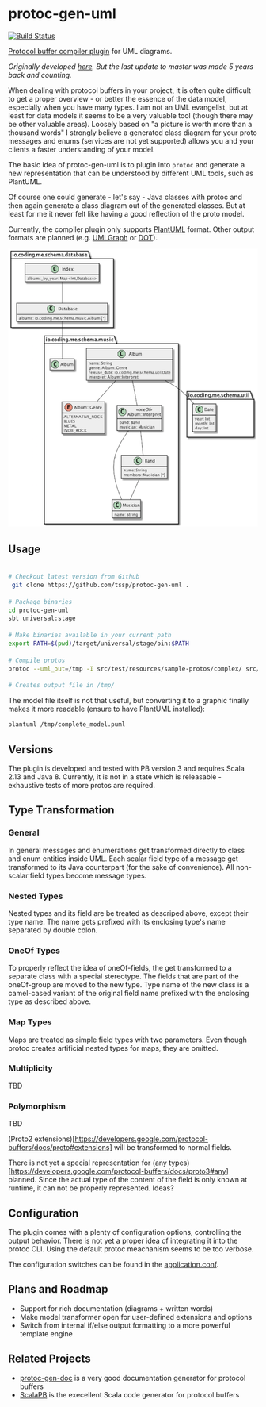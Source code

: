 # protoc-gen-uml

[![Build Status](https://travis-ci.org/tssp/protoc-gen-uml.svg?branch=master)](https://travis-ci.org/tssp/protoc-gen-uml)

[Protocol buffer compiler plugin](https://developers.google.com/protocol-buffers/docs/reference/other) for UML diagrams.

_Originally developed [here](https://github.com/tssp/protoc-gen-uml). But the last update to master was made 5 years back and counting._

When dealing with protocol buffers in your project, it is often quite difficult to get a proper overview - or better the essence of the data model, especially when you have many types.
I am not an UML evangelist, but at least for data models it seems to be a very valuable tool (though there may be other valuable areas).
Loosely based on "a picture is worth more than a thousand words" I strongly believe a generated class diagram for your proto messages and enums (services are not yet supported) allows you
and your clients a faster understanding of your model.

The basic idea of protoc-gen-uml is to plugin into `protoc` and generate a new representation that can be understood by different UML tools, such as PlantUML.

Of course one could generate - let's say - Java classes with protoc and then again generate a class diagram out of the generated classes.
But at least for me it never felt like having a good reflection of the proto model.

Currently, the compiler plugin only supports [PlantUML](http://plantuml.com/) format. Other output formats are planned (e.g. [UMLGraph](http://www.umlgraph.org/) or [DOT](http://graphviz.org/)).

![Complete Model Example](doc/complete_model.png)

## Usage

```bash

# Checkout latest version from Github
 git clone https://github.com/tssp/protoc-gen-uml .

# Package binaries
cd protoc-gen-uml
sbt universal:stage

# Make binaries available in your current path
export PATH=$(pwd)/target/universal/stage/bin:$PATH

# Compile protos
protoc --uml_out=/tmp -I src/test/resources/sample-protos/complex/ src/test/resources/sample-protos/complex/*.proto

# Creates output file in /tmp/
```

The model file itself is not that useful, but converting it to a graphic finally makes it more readable (ensure to have PlantUML installed):

```bash
plantuml /tmp/complete_model.puml
```

## Versions

The plugin is developed and tested with PB version 3 and requires Scala 2.13 and Java 8. Currently, it is not in a state which is releasable - exhaustive tests of more protos are required.

## Type Transformation

### General

In general messages and enumerations get transformed directly to class and enum entities inside UML.
Each scalar field type of a message get transformed to its Java counterpart (for the sake of convenience).
All non-scalar field types become message types.

### Nested Types

Nested types and its field are be treated as descriped above, except their type name.
The name gets prefixed with its enclosing type's name separated by double colon.

### OneOf Types

To properly reflect the idea of oneOf-fields, the get transformed to a separate class with a special stereotype.
The fields that are part of the oneOf-group are moved to the new type.
Type name of the new class is a camel-cased variant of the original field name prefixed with the enclosing type as described above.

### Map Types

Maps are treated as simple field types with two parameters.  Even though protoc creates artificial nested types for maps, they are omitted.

### Multiplicity

TBD

### Polymorphism

TBD

(Proto2 extensions)[https://developers.google.com/protocol-buffers/docs/proto#extensions] will be transformed to normal fields. 

There is not yet a special representation for (any types)[https://developers.google.com/protocol-buffers/docs/proto3#any] planned.
Since the actual type of the content of the field is only known at runtime, it can not be properly represented. Ideas?


## Configuration

The plugin comes with a plenty of configuration options, controlling the output behavior. There is not yet a proper idea of integrating it into the protoc CLI.
Using the default protoc meachanism seems to be too verbose.

The configuration switches can be found in the [application.conf](src/main/resources/reference.conf).

## Plans and Roadmap

* Support for rich documentation (diagrams + written words)
* Make model transformer open for user-defined extensions and options
* Switch from internal if/else output formatting to a more powerful template engine


## Related Projects

* [protoc-gen-doc](https://github.com/estan/protoc-gen-doc) is a very good documentation generator for protocol buffers
* [ScalaPB](https://github.com/trueaccord/ScalaPB) is the execellent Scala code generator for protocol buffers
